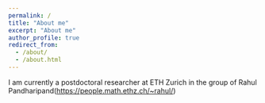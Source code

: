 ```yaml
---
permalink: /
title: "About me"
excerpt: "About me"
author_profile: true
redirect_from: 
  - /about/
  - /about.html
---
```



I am currently a postdoctoral researcher at ETH Zurich in the group of Rahul Pandharipand(https://people.math.ethz.ch/~rahul/)


